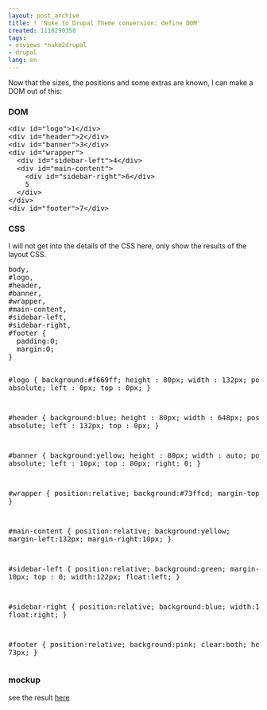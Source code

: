 ```yaml
---
layout: post_archive
title: ! 'Nuke to Drupal Theme conversion: define DOM'
created: 1110290358
tags:
- osviews *nuke2drupal
- drupal
lang: en
---
```

Now that the sizes, the positions and some extras are known, I can make a DOM out of this:
<h3>DOM</h3>
<pre>
&lt;div id=&quot;logo&quot;&gt;1&lt;/div&gt;
&lt;div id=&quot;header&quot;&gt;2&lt;/div&gt;
&lt;div id=&quot;banner&quot;&gt;3&lt;/div&gt;
&lt;div id=&quot;wrapper&quot;&gt;
  &lt;div id=&quot;sidebar-left&quot;&gt;4&lt;/div&gt;
  &lt;div id=&quot;main-content&quot;&gt;
    &lt;div id=&quot;sidebar-right&quot;&gt;6&lt;/div&gt;
    5
  &lt;/div&gt;
&lt;/div&gt;
&lt;div id=&quot;footer&quot;&gt;7&lt;/div&gt;
</pre>
<h3>CSS</h3>
I will not get into the details of the CSS here, only show the results of the layout CSS.
<pre>
body,
#logo,
#header, 
#banner,
#wrapper,
#main-content,
#sidebar-left,
#sidebar-right,
#footer {
  padding:0;
  margin:0;
}

#logo {
    background:#f669ff;
    height : 80px;
    width : 132px;
    position : absolute;
    left : 0px;
    top : 0px;
  }
  
#header {
    background:blue;
    height : 80px;
    width : 648px;
    position : absolute;
    left : 132px;
    top : 0px;
  }

#banner {
    background:yellow;
    height : 80px;
    width : auto;
    position : absolute;
    left : 10px;
    top : 80px;
    right: 0;
  }

#wrapper {
    position:relative;
    background:#73ffcd;
    margin-top : 160px;
  }

#main-content {
    position:relative;
    background:yellow;
    margin-left:132px;
    margin-right:10px;
  }

#sidebar-left {
    position:relative;
    background:green;
    margin-left : 10px;
    top : 0;
    width:122px;
    float:left;
  }

#sidebar-right {
    position:relative;
    background:blue;
    width:122px;
    float:right;
  }
  
#footer {
    position:relative;
    background:pink;
    clear:both;
    height : 73px;
  }
</pre>
<h3>mockup</h3>
see the result <a href="/misc/Regions_cutout.html">here</a>
